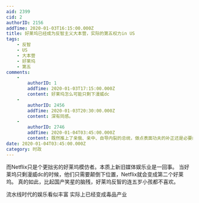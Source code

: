 ```yaml
---
aid: 2399
cid: 2
authorID: 2156
addTime: 2020-01-03T16:15:00.000Z
title: 好莱坞已经成为反智主义大本营，实际的第五权力in US
tags:
    - 反智
    - US
    - 大本营
    - 好莱坞
    - 第五
comments:
    -
        authorID: 1
        addTime: 2020-01-03T17:15:00.000Z
        content: 好莱坞怎么可能只剩下漫威dc
    -
        authorID: 2456
        addTime: 2020-01-03T20:30:00.000Z
        content: 深有同感。
    -
        authorID: 2746
        addTime: 2020-01-04T03:45:00.000Z
        content: 既然推上了亲俄、亲中、自导内裂的总统，做点表面功夫的补正还是必要的
date: 2020-01-04T03:45:00.000Z
category: 时政
---
```


而Netflix只是个更拙劣的好莱坞模仿者。本质上新旧媒体娱乐业是一回事。 当好莱坞只剩漫威dc的时候，他们只需要颠倒下位置，Netflix就会变成第二个好莱坞。 真的如此，比起国产笑星的脑残，好莱坞反智的连五岁小孩都不喜欢。

流水线时代的娱乐看似丰富 实际上已经变成毒品产业
